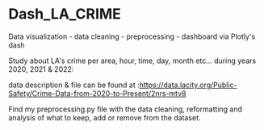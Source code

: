 # Dash_LA_CRIME
Data visualization - data cleaning - preprocessing - dashboard via Plotly's dash

Study about LA's crime per area, hour, time, day, month etc... during years 2020, 2021 & 2022:

data description & file can be found at :https://data.lacity.org/Public-Safety/Crime-Data-from-2020-to-Present/2nrs-mtv8

Find my preprocessing.py file with the data cleaning, reformatting and analysis of what to keep, add or remove from the dataset.



